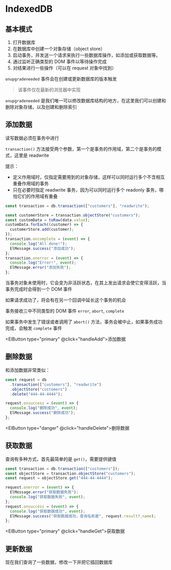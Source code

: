 # IndexedDB

## 基本模式

1. 打开数据库
2. 在数据库中创建一个对象存储（object store）
3. 启动事务，并发送一个请求来执行一些数据库操作，如添加或获取数据等。
4. 通过监听正确类型的 DOM 事件以等待操作完成
5. 对结果进行一些操作（可以在 request 对象中找到）

<script setup lang="ts">
import {db, data, handleOpen, handleAdd, handleDelete, handleGet} from './index'
</script>

<ElDivider />

`onupgradeneeded` 事件会在创建或更新数据库的版本触发

> 该事件仅在最新的浏览器中实现

`onupgradeneeded` 是我们唯一可以修改数据库结构的地方，在这里我们可以创建和删除对象存储，以及创建和删除索引

<ElCard>
  <template v-if="!db">
    <p>数据库未连接</p>
    <ElButton type="primary" @click="handleOpen">连接数据库</ElButton>
  </template>
  <template v-else>
    <h3>内存数据</h3>
    <ElTable :data>
      <ElTableColumn prop="ssn" label="ssn"></ElTableColumn>
      <ElTableColumn prop="name" label="name"></ElTableColumn>
      <ElTableColumn prop="age" label="age"></ElTableColumn>
      <ElTableColumn prop="email" label="email"></ElTableColumn>
    </ElTable>
  </template>
</ElCard>

## 添加数据

读写数据必须在事务中进行

`transaction()` 方法接受两个参数，第一个是事务的作用域，第二个是事务的模式，这里是 readwrite

提示：

- 定义作用域时，仅指定需要用到的对象存储，这样可以同时运行多个不含相互重叠作用域的事务
- 只在必要时指定 readwrite 事务，因为可以同时运行多个 readonly 事务，哪怕它们的作用域有重叠

```js
const transaction = db.transaction(["customers"], "readwrite");

const customerStore = transaction.objectStore("customers");
const customData = toRaw(data.value);
customData.forEach((customer) => {
  customerStore.add(customer);
});
transaction.oncomplete = (event) => {
  console.log("All done!");
  ElMessage.success("添加成功");
};
transaction.onerror = (event) => {
  console.log("Error!", event);
  ElMessage.error("添加失败");
};
```

当事务对象未使用时，它会变为非活跃状态，在其上发出请求会使它变得活跃，当事务完成时会得到一个 DOM 事件

如果请求成功了，将会有在另一个回调中延长这个事务的机会

事务接收三中不同类型的 DOM 事件 `error`, `abort`, `complete`

如果事务中发生了错误或者调用了 `abort()` 方法，事务会被中止，如果事务成功完成，会触发 `complete` 事件

<ElButton type="primary" @click="handleAdd">添加数据</ElButton>

## 删除数据

和添加数据非常类似：

```js
const request = db
  .transaction(["customers"], "readwrite")
  .objectStore("customers")
  .delete("444-44-4444");

request.onsuccess = (event) => {
  console.log("删除成功", event);
  ElMessage.success("删除成功");
};
```

<ElButton type="danger" @click="handleDelete">删除数据</ElButton>

## 获取数据

查询有多种方式，首先最简单的是 `get()`，需要提供键值

```js
const transaction = db.transaction(["customers"]);
const objectStore = transaction.objectStore("customers");
const request = objectStore.get("444-44-4444");

request.onerror = (event) => {
  ElMessage.error("获取数据失败");
  console.log("获取数据失败", event);
};
request.onsuccess = (event) => {
  console.log("获取数据成功", event);
  ElMessage.success("获取数据成功，查询名称是", request.result?.name);
};
```

<ElButton type="primary" @click="handleGet">获取数据</ElButton>

## 更新数据

现在我们查询了一些数据，修改一下并把它插回数据库
